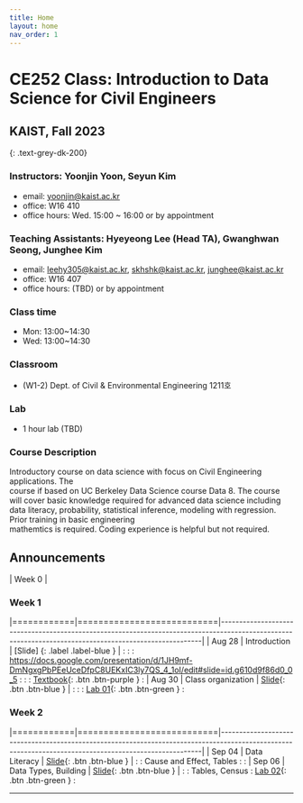 ```yaml
---
title: Home
layout: home
nav_order: 1
---
```


# **CE252 Class: Introduction to Data Science for Civil Engineers**
## KAIST, Fall 2023
{: .text-grey-dk-200}

### Instructors: Yoonjin Yoon, Seyun Kim
- email: yoonjin@kaist.ac.kr
- office: W16 410
- office hours: Wed. 15:00 ~ 16:00 or by appointment

### Teaching Assistants: Hyeyeong Lee (Head TA), Gwanghwan Seong, Junghee Kim
- email: leehy305@kaist.ac.kr, skhshk@kaist.ac.kr, junghee@kaist.ac.kr
- office: W16 407
- office hours: (TBD) or by appointment

### Class time
 - Mon: 13:00~14:30
 - Wed: 13:00~14:30


### Classroom
  - (W1-2) Dept. of Civil & Environmental Engineering 1211호


### Lab
 - 1 hour lab (TBD)


### Course	Description

Introductory	 course	 on	 data science	with	 focus	 on	Civil	 Engineering	applications.	 The	
course	if	based	on	UC	Berkeley	Data	Science	course	Data	8.	The	course	will	cover	basic
knowledge	 required	 for	 advanced data	 science	 including data	 literacy, probability,	
statistical inference,	 modeling	 with	 regression.	 Prior	 training	 in	 basic	 engineering	
mathemtics is	required.	Coding	experience is helpful	but	not	required.



## Announcements

| Week 0     |



### Week 1
|============|===========================|-------------------------------------------------------------------------------------------------------------------------------------------------------|
| Aug 28     | Introduction              | [Slide] {: .label .label-blue }         |
:            :                           : https://docs.google.com/presentation/d/1JH9mf-DmNgxgPbPEeUceDfpC8UEKxIC3ly7QS_4_1oI/edit#slide=id.g610d9f86d0_0_5
:            :                           : [Textbook](https://drive.google.com/file/d/16fcSSeWqr_ERq6-mJACPq145Ex77emAn/view){: .btn .btn-purple }                                               :
| Aug 30     | Class organization        | [Slide](https://docs.google.com/presentation/d/1JH9mf-DmNgxgPbPEeUceDfpC8UEKxIC3ly7QS_4_1oI/edit#slide=id.g610d9f86d0_0_5){: .btn .btn-blue }         |
:            :                           : [Lab 01](https://drive.google.com/file/d/16fcSSeWqr_ERq6-mJACPq145Ex77emAn/view){: .btn .btn-green }                                                  :


### Week 2
|============|===========================|-------------------------------------------------------------------------------------------------------------------------------------------------------|
| Sep 04     | Data Literacy             | [Slide](https://docs.google.com/presentation/d/1JH9mf-DmNgxgPbPEeUceDfpC8UEKxIC3ly7QS_4_1oI/edit#slide=id.g610d9f86d0_0_5){: .btn .btn-blue }         |
:            : Cause and Effect, Tables  :                                                                                                                                                       :
| Sep 06     | Data Types, Building      | [Slide](https://docs.google.com/presentation/d/1JH9mf-DmNgxgPbPEeUceDfpC8UEKxIC3ly7QS_4_1oI/edit#slide=id.g610d9f86d0_0_5){: .btn .btn-blue }         |
:            : Tables, Census            : [Lab 02](https://drive.google.com/file/d/16fcSSeWqr_ERq6-mJACPq145Ex77emAn/view){: .btn .btn-green }                                                  :


----

[^1]: [It can take up to 10 minutes for changes to your site to publish after you push the changes to GitHub](https://docs.github.com/en/pages/setting-up-a-github-pages-site-with-jekyll/creating-a-github-pages-site-with-jekyll#creating-your-site).

[Just the Docs]: https://just-the-docs.github.io/just-the-docs/
[GitHub Pages]: https://docs.github.com/en/pages
[README]: https://github.com/just-the-docs/just-the-docs-template/blob/main/README.md
[Jekyll]: https://jekyllrb.com
[GitHub Pages / Actions workflow]: https://github.blog/changelog/2022-07-27-github-pages-custom-github-actions-workflows-beta/
[use this template]: https://github.com/just-the-docs/just-the-docs-template/generate
